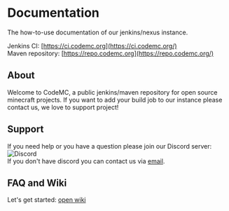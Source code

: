 # Documentation
The how-to-use documentation of our jenkins/nexus instance.

Jenkins CI: [https://ci.codemc.org](https://ci.codemc.org/)<br>
Maven repository: [https://repo.codemc.org](https://repo.codemc.org/)

## About
Welcome to CodeMC, a public jenkins/maven repository for open source minecraft projects.
If you want to add your build job to our instance please contact us, we love to support project!

## Support
If you need help or you have a question please join our Discord server: ![Discord](https://img.shields.io/discord/405915656039694336.svg?style=flat-square)<br>
If you don't have discord you can contact us via [email](mailto:codemc.org@gmail.com).

## FAQ and Wiki
Let's get started: [open wiki](https://github.com/CodeMC/Documentation/wiki)
